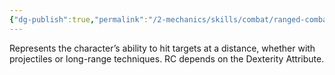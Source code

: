 ```yaml
---
{"dg-publish":true,"permalink":"/2-mechanics/skills/combat/ranged-combat-rc/"}
---
```


Represents the character’s ability to hit targets at a distance, whether with projectiles or long-range techniques. RC depends on the Dexterity Attribute.